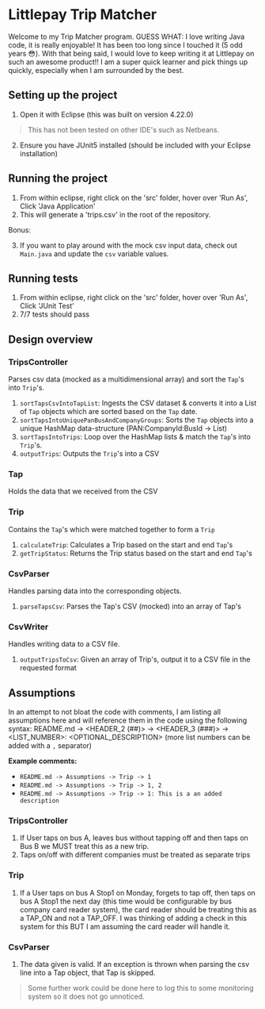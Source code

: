 # Littlepay Trip Matcher

Welcome to my Trip Matcher program. GUESS WHAT: I love writing Java code, it is really enjoyable! It has been too long since I touched it (5 odd years 😳). With that being said, I would love to keep writing it at Littlepay on such an awesome product!! I am a super quick learner and pick things up quickly, especially when I am surrounded by the best. 

## Setting up the project

1. Open it with Eclipse (this was built on version 4.22.0)
> This has not been tested on other IDE's such as Netbeans.
2. Ensure you have JUnit5 installed (should be included with your Eclipse installation)


## Running the project 

1. From within eclipse, right click on the 'src' folder, hover over 'Run As', Click 'Java Application'
2. This will generate a 'trips.csv' in the root of the repository.

Bonus:

3. If you want to play around with the mock csv input data, check out `Main.java` and update the `csv` variable values.

## Running tests

1. From within eclipse, right click on the 'src' folder, hover over 'Run As', Click 'JUnit Test'
2. 7/7 tests should pass

## Design overview

### TripsController

Parses csv data (mocked as a multidimensional array) and sort the `Tap`'s into `Trip`'s.

1. `sortTapsCsvIntoTapList`: Ingests the CSV dataset & converts it into a List of `Tap` objects which are sorted based on the `Tap` date.
2. `sortTapsIntoUniquePanBusAndCompanyGroups`: Sorts the `Tap` objects into a unique HashMap data-structure (PAN:CompanyId:BusId -> List<Tap>)
3. `sortTapsIntoTrips`: Loop over the HashMap lists & match the `Tap`'s into `Trip`'s. 
4. `outputTrips`: Outputs the `Trip`'s  into a CSV

### Tap

Holds the data that we received from the CSV
### Trip

Contains the `Tap`'s which were matched together to form a `Trip`

1. `calculateTrip`: Calculates a Trip based on the start and end `Tap`'s
2. `getTripStatus`: Returns the Trip status based on the start and end `Tap`'s

### CsvParser

Handles parsing data into the corresponding objects.

1. `parseTapsCsv`: Parses the Tap's CSV (mocked) into an array of Tap's

### CsvWriter

Handles writing data to a CSV file.

1. `outputTripsToCsv`:  Given an array of Trip's, output it to a CSV file in the requested format

## Assumptions

In an attempt to not bloat the code with comments, I am listing all assumptions here and will reference them in the code using the following syntax: README.md -> <HEADER_2 (##)> -> <HEADER_3 (###)> -> <LIST_NUMBER>: <OPTIONAL_DESCRIPTION> (more list numbers can be added with a `,` separator) 

**Example comments:**

- `README.md -> Assumptions -> Trip -> 1`
- `README.md -> Assumptions -> Trip -> 1, 2`
- `README.md -> Assumptions -> Trip -> 1: This is a an added description`

### TripsController

1. If User taps on bus A, leaves bus without tapping off and then taps on Bus B we MUST treat this as a new trip.
2. Taps on/off with different companies must be treated as separate trips
### Trip

1. If a User taps on bus A Stop1 on Monday, forgets to tap off, then taps on bus A Stop1 the next day (this time would be configurable by bus company card reader system), the card reader should be treating this as a TAP_ON and not a TAP_OFF. I was thinking of adding a check in this system for this BUT I am assuming the card reader will handle it.

### CsvParser

1. The data given is valid. If an exception is thrown when parsing the csv line into a Tap object, that Tap is skipped.
> Some further work could be done here to log this to some monitoring system so it does not go unnoticed.